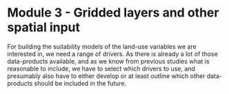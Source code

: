 # Module 3 - Gridded layers and other spatial input

For building the suitability models of the land-use variables we are interested in, we need a range of drivers. As there is already a lot of those data-products available, and as we know from previous studies what is reasonable to include, we have to select which drivers to use, and presumably also have to either develop or at least outline which other data-products should be included in the future.
